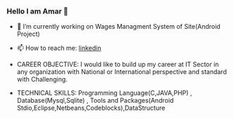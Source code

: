### Hello I am Amar 👋


- 🔭 I’m currently working on Wages Managment System of Site(Android Project)
 
- 📫 How to reach me:  [linkedin](https://www.linkedin.com/in/amar-kumar-das/)

- CAREER OBJECTIVE: I would like to build up my career at IT Sector in any organization with National or International perspective and standard with Challenging.
- TECHNICAL SKILLS: Programming Language(C,JAVA,PHP) , Database(Mysql,Sqlite) , Tools and Packages(Android Stdio,Eclipse,Netbeans,Codeblocks),DataStructure



 
 
